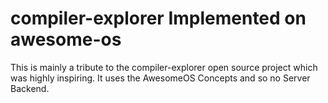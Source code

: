 # compiler-explorer Implemented on awesome-os
This is mainly a tribute to the compiler-explorer open source project which was highly inspiring. 
It uses the AwesomeOS Concepts and so no Server Backend. 
